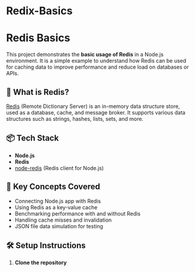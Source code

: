 
# Redix-Basics
# Redis Basics

This project demonstrates the **basic usage of Redis** in a Node.js environment. It is a simple example to understand how Redis can be used for caching data to improve performance and reduce load on databases or APIs.

## 🚀 What is Redis?

[Redis](https://redis.io/) (Remote Dictionary Server) is an in-memory data structure store, used as a database, cache, and message broker. It supports various data structures such as strings, hashes, lists, sets, and more.

## 📦 Tech Stack

- **Node.js**
- **Redis**
- [node-redis](https://www.npmjs.com/package/redis) (Redis client for Node.js)

## 🧠 Key Concepts Covered

- Connecting Node.js app with Redis
- Using Redis as a key-value cache
- Benchmarking performance with and without Redis
- Handling cache misses and invalidation
- JSON file data simulation for testing

## 🛠 Setup Instructions

1. **Clone the repository**
   ```bash
  

